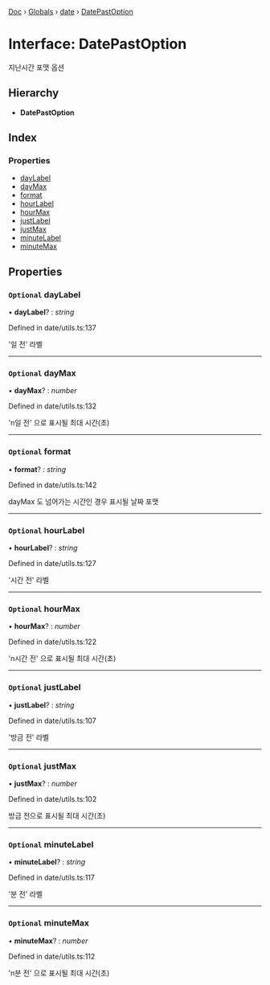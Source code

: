 [Doc](../README.md) › [Globals](../globals.md) › [date](../modules/date.md) › [DatePastOption](date.datepastoption.md)

# Interface: DatePastOption

지난시간 포맷 옵션

## Hierarchy

* **DatePastOption**

## Index

### Properties

* [dayLabel](date.datepastoption.md#optional-daylabel)
* [dayMax](date.datepastoption.md#optional-daymax)
* [format](date.datepastoption.md#optional-format)
* [hourLabel](date.datepastoption.md#optional-hourlabel)
* [hourMax](date.datepastoption.md#optional-hourmax)
* [justLabel](date.datepastoption.md#optional-justlabel)
* [justMax](date.datepastoption.md#optional-justmax)
* [minuteLabel](date.datepastoption.md#optional-minutelabel)
* [minuteMax](date.datepastoption.md#optional-minutemax)

## Properties

### `Optional` dayLabel

• **dayLabel**? : *string*

Defined in date/utils.ts:137

'일 전' 라벨

___

### `Optional` dayMax

• **dayMax**? : *number*

Defined in date/utils.ts:132

'n일 전' 으로 표시될 최대 시간(초)

___

### `Optional` format

• **format**? : *string*

Defined in date/utils.ts:142

dayMax 도 넘어가는 시간인 경우 표시될 날짜 포맷

___

### `Optional` hourLabel

• **hourLabel**? : *string*

Defined in date/utils.ts:127

'시간 전' 라벨

___

### `Optional` hourMax

• **hourMax**? : *number*

Defined in date/utils.ts:122

'n시간 전' 으로 표시될 최대 시간(초)

___

### `Optional` justLabel

• **justLabel**? : *string*

Defined in date/utils.ts:107

'방금 전' 라벨

___

### `Optional` justMax

• **justMax**? : *number*

Defined in date/utils.ts:102

방금 전으로 표시될 최대 시간(초)

___

### `Optional` minuteLabel

• **minuteLabel**? : *string*

Defined in date/utils.ts:117

'분 전' 라벨

___

### `Optional` minuteMax

• **minuteMax**? : *number*

Defined in date/utils.ts:112

'n분 전' 으로 표시될 최대 시간(초)
